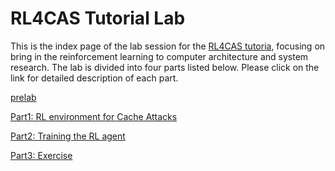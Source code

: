 # RL4CAS Tutorial Lab

This is the index page of the lab session for the [RL4CAS tutoria](https://rl4cas.github.io), focusing on bring in the reinforcement learning to computer architecture and system research. The lab is divided into four parts listed below. Please click on the link for detailed description of each part.

[prelab](lab/prelab.md)

[Part1: RL environment for Cache Attacks](lab/part1.md)

[Part2: Training the RL agent](lab/part2.md)

[Part3: Exercise](lab/part3.md)
